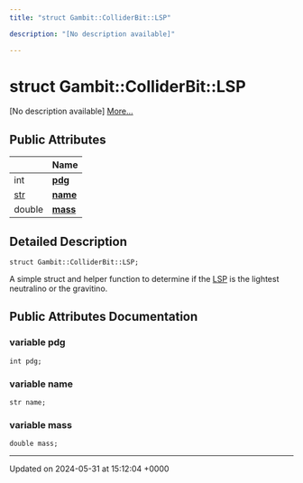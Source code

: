 ```yaml
---
title: "struct Gambit::ColliderBit::LSP"

description: "[No description available]"

---
```


# struct Gambit::ColliderBit::LSP



[No description available] [More...](#detailed-description)

## Public Attributes

|                | Name           |
| -------------- | -------------- |
| int | **[pdg](/documentation/code/classes/structgambit_1_1colliderbit_1_1lsp/#variable-pdg)**  |
| [str](/documentation/code/namespaces/namespacegambit/#typedef-str) | **[name](/documentation/code/classes/structgambit_1_1colliderbit_1_1lsp/#variable-name)**  |
| double | **[mass](/documentation/code/classes/structgambit_1_1colliderbit_1_1lsp/#variable-mass)**  |

## Detailed Description

```
struct Gambit::ColliderBit::LSP;
```


A simple struct and helper function to determine if the [LSP](/documentation/code/classes/structgambit_1_1colliderbit_1_1lsp/) is the lightest neutralino or the gravitino. 

## Public Attributes Documentation

### variable pdg

```
int pdg;
```


### variable name

```
str name;
```


### variable mass

```
double mass;
```


-------------------------------

Updated on 2024-05-31 at 15:12:04 +0000